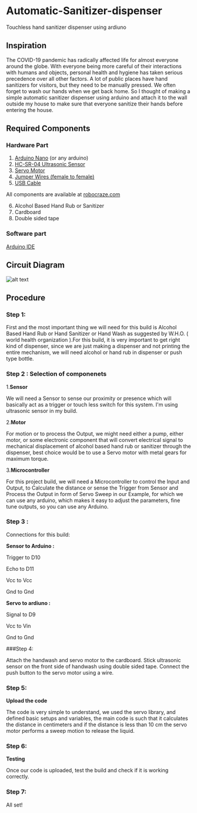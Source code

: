 # Automatic-Sanitizer-dispenser
Touchless hand sanitizer dispenser using ardiuno
## Inspiration

The COVID-19 pandemic has radically affected life for almost everyone around the globe. With everyone being more careful of their interactions with humans and objects, personal health and hygiene has taken serious precedence over all other factors. A lot of public places have hand sanitizers for visitors, but they need to be manually pressed. We often forget to wash our hands when we get back home. So I thought of making a simple automatic sanitizer dispenser using arduino and attach it to the wall outside my house to make sure that everyone sanitize their hands before entering the house.

## Required Components

### Hardware Part

1. [Arduino Nano](https://robocraze.com/products/nano-development-board-compatible-with-arduino?_pos=7&_sid=fafa0c1c3&_ss=r) (or any arduino)
2. [HC-SR-04 Ultrasonic Sensor](https://robocraze.com/products/hc-sr-04-ultrasonic-sensor?_pos=3&_sid=c7cdfbbd6&_ss=r)
3. [Servo Motor](https://robocraze.com/products/futaba-s3003-servo-motor-for-robots-arduino-3-2kg-cm?_pos=13&_sid=a142c7da6&_ss=r)
4. [Jumper Wires (female to female)](https://robocraze.com/products/f2f-jumper-wires-20cm-20pcs?_pos=2&_sid=72bfa5d03&_ss=r)
5. [USB Cable](https://robocraze.com/products/mini-usb-cable-0-5-metre-color-may-vary?_pos=6&_sid=bd4c14d58&_ss=r)


All components are available at [robocraze.com](https://robocraze.com/?gclid=Cj0KCQjwssyJBhDXARIsAK98ITR4nOIF_-zTxVKThoI9Ret7xPFfAK0UV2AdgacZscuqkc2oy0G1ehAaAjpCEALw_wcB)

6. Alcohol Based Hand Rub or Sanitizer
7. Cardboard
8. Double sided tape

### Software part

  [Arduino IDE](https://www.arduino.cc/en/software)

## Circuit Diagram

![alt text](https://hackster.imgix.net/uploads/attachments/1102185/3_imxAl8QleS.png?auto=compress%2Cformat&w=1280&h=960&fit=max)
## Procedure
### Step 1:
First and the most important thing we will need for this build is Alcohol Based Hand Rub or Hand Sanitizer or Hand Wash as suggested by W.H.O. ( world health organization ).For this build, it is very important to get right kind of dispenser, since we are just making a dispenser and not printing the entire mechanism, we will need alcohol or hand rub in dispenser or push type bottle.
### Step 2 : Selection of componenets


1.**Sensor**

We will need a Sensor to sense our proximity or presence which will basically act as a trigger or touch less switch for this system. I'm using ultrasonic sensor in my build.

2.**Motor**

For motion or to process the Output, we might need either a pump, either motor, or some electronic component that will convert electrical signal to mechanical displacement of alcohol based hand rub or sanitizer through the dispenser, best choice would be to use a Servo motor with metal gears for maximum torque.

3.**Microcontroller**

For this project build, we will need a Microcontroller to control the Input and Output, to Calculate the distance or sense the Trigger from Sensor and Process the Output in form of Servo Sweep in our Example, for which we can use any arduino, which makes it easy to adjust the parameters, fine tune outputs, so you can use any Arduino.
### Step 3 :
Connections for this build:

**Sensor to Arduino :**

Trigger to D10

Echo to D11

Vcc to Vcc

Gnd to Gnd

**Servo to ardiuno :**

Signal to D9

Vcc to Vin

Gnd to Gnd

###Step 4:

Attach the handwash and servo motor to the cardboard. Stick ultrasonic sensor on the front side of handwash using double sided tape. Connect the push button to the servo motor using a wire.

### Step 5:

**Upload the code**

The code is very simple to understand, we used the servo library, and defined basic setups and variables, the main code is such that it calculates the distance in centimeters and if the distance is less than 10 cm the servo motor performs a sweep motion to release the liquid.

### Step 6:

**Testing**

Once our code is uploaded, test the build and check if it is working correctly.

### Step 7:

All set!

